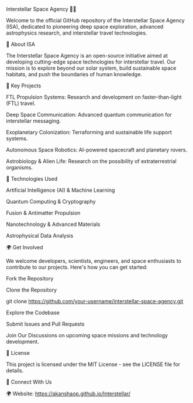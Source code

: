 Interstellar Space Agency 🚀🌌

Welcome to the official GitHub repository of the Interstellar Space Agency (ISA), dedicated to pioneering deep space exploration, advanced astrophysics research, and interstellar travel technologies.

🌠 About ISA

The Interstellar Space Agency is an open-source initiative aimed at developing cutting-edge space technologies for interstellar travel. Our mission is to explore beyond our solar system, build sustainable space habitats, and push the boundaries of human knowledge.

🚀 Key Projects

FTL Propulsion Systems: Research and development on faster-than-light (FTL) travel.

Deep Space Communication: Advanced quantum communication for interstellar messaging.

Exoplanetary Colonization: Terraforming and sustainable life support systems.

Autonomous Space Robotics: AI-powered spacecraft and planetary rovers.

Astrobiology & Alien Life: Research on the possibility of extraterrestrial organisms.

🔭 Technologies Used

Artificial Intelligence (AI) & Machine Learning

Quantum Computing & Cryptography

Fusion & Antimatter Propulsion

Nanotechnology & Advanced Materials

Astrophysical Data Analysis

🌍 Get Involved

We welcome developers, scientists, engineers, and space enthusiasts to contribute to our projects. Here's how you can get started:

Fork the Repository

Clone the Repository

git clone https://github.com/your-username/interstellar-space-agency.git

Explore the Codebase

Submit Issues and Pull Requests

Join Our Discussions on upcoming space missions and technology development.

📜 License

This project is licensed under the MIT License - see the LICENSE file for details.

🌌 Connect With Us

🌍 Website: https://akanshaop.github.io/Interstellar/ 


